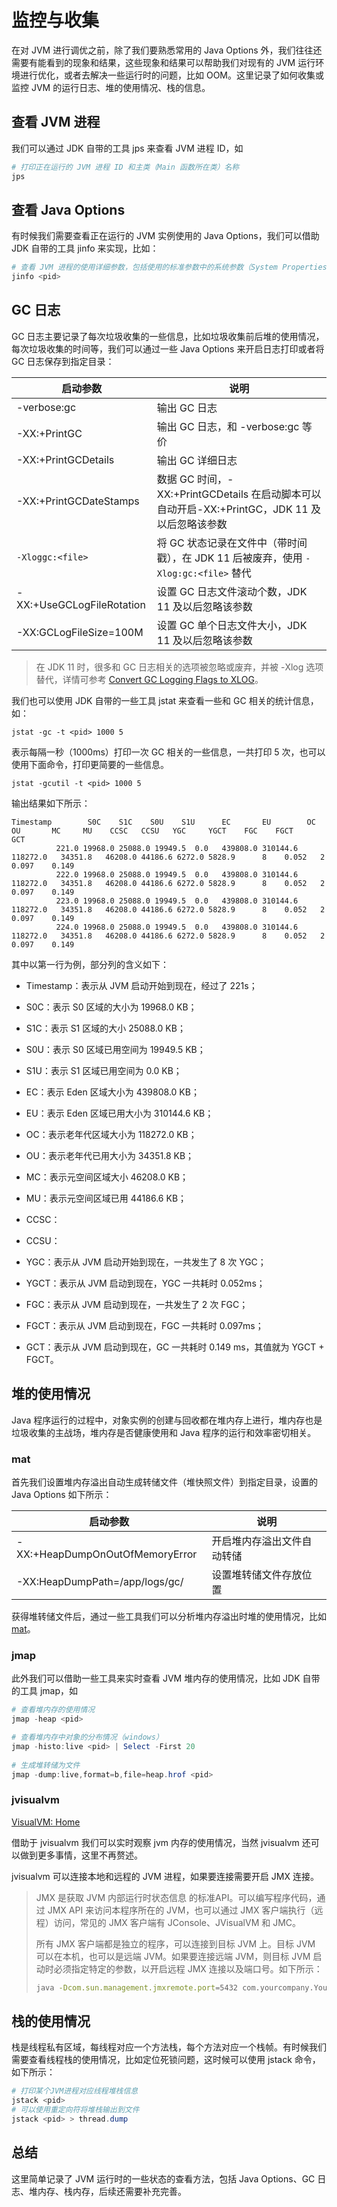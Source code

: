 # 监控与收集

在对 JVM 进行调优之前，除了我们要熟悉常用的 Java Options 外，我们往往还需要有能看到的现象和结果，这些现象和结果可以帮助我们对现有的 JVM 运行环境进行优化，或者去解决一些运行时的问题，比如 OOM。这里记录了如何收集或监控 JVM 的运行日志、堆的使用情况、栈的信息。

## 查看 JVM 进程

我们可以通过 JDK 自带的工具 jps 来查看 JVM 进程 ID，如

```powershell
# 打印正在运行的 JVM 进程 ID 和主类（Main 函数所在类）名称
jps 
```

## 查看 Java Options

有时候我们需要查看正在运行的 JVM 实例使用的 Java Options，我们可以借助 JDK 自带的工具 jinfo 来实现，比如：

```powershell
# 查看 JVM 进程的使用详细参数，包括使用的标准参数中的系统参数（System Properties）、VM Flags、Command line
jinfo <pid>
```

## GC 日志

GC 日志主要记录了每次垃圾收集的一些信息，比如垃圾收集前后堆的使用情况，每次垃圾收集的时间等，我们可以通过一些 Java Options 来开启日志打印或者将 GC 日志保存到指定目录：

| 启动参数                  | 说明                                                         |
| ------------------------- | ------------------------------------------------------------ |
| -verbose:gc               | 输出 GC 日志                                                 |
| -XX:+PrintGC              | 输出 GC 日志，和 -verbose:gc 等价                            |
| -XX:+PrintGCDetails       | 输出 GC 详细日志                                             |
| -XX:+PrintGCDateStamps    | 数据 GC 时间，-XX:+PrintGCDetails 在启动脚本可以自动开启-XX:+PrintGC，JDK 11 及以后忽略该参数 |
| `-Xloggc:<file>`          | 将 GC 状态记录在文件中（带时间戳），在 JDK 11 后被废弃，使用 `-Xlog:gc:<file>` 替代 |
| -XX:+UseGCLogFileRotation | 设置 GC 日志文件滚动个数，JDK 11 及以后忽略该参数            |
| -XX:GCLogFileSize=100M    | 设置 GC 单个日志文件大小，JDK 11 及以后忽略该参数            |

> 在 JDK 11 时，很多和 GC 日志相关的选项被忽略或废弃，并被 -Xlog 选项替代，详情可参考 [Convert GC Logging Flags to XLOG](https://docs.oracle.com/javase/9/tools/java.htm#GUID-BE93ABDC-999C-4CB5-A88B-1994AAAC74D5__CONVERTGCLOGGINGFLAGSTOXLOG-A5046BD1)。

我们也可以使用 JDK 自带的一些工具 jstat 来查看一些和 GC 相关的统计信息，如：

```shell
jstat -gc -t <pid> 1000 5
```

表示每隔一秒（1000ms）打印一次 GC 相关的一些信息，一共打印 5 次，也可以使用下面命令，打印更简要的一些信息。

```shell
jstat -gcutil -t <pid> 1000 5
```

输出结果如下所示：

```
Timestamp        S0C    S1C    S0U    S1U      EC       EU        OC         OU       MC     MU    CCSC   CCSU   YGC     YGCT    FGC    FGCT     GCT
          221.0 19968.0 25088.0 19949.5  0.0   439808.0 310144.6  118272.0   34351.8   46208.0 44186.6 6272.0 5828.9      8    0.052   2      0.097    0.149
          222.0 19968.0 25088.0 19949.5  0.0   439808.0 310144.6  118272.0   34351.8   46208.0 44186.6 6272.0 5828.9      8    0.052   2      0.097    0.149
          223.0 19968.0 25088.0 19949.5  0.0   439808.0 310144.6  118272.0   34351.8   46208.0 44186.6 6272.0 5828.9      8    0.052   2      0.097    0.149
          224.0 19968.0 25088.0 19949.5  0.0   439808.0 310144.6  118272.0   34351.8   46208.0 44186.6 6272.0 5828.9      8    0.052   2      0.097    0.149
```

其中以第一行为例，部分列的含义如下：

- Timestamp：表示从 JVM 启动开始到现在，经过了 221s；

- S0C：表示 S0 区域的大小为 19968.0 KB；
- S1C：表示 S1 区域的大小 25088.0 KB；
- S0U：表示 S0 区域已用空间为 19949.5 KB；
- S1U：表示 S1 区域已用空间为 0.0 KB；
- EC：表示 Eden 区域大小为 439808.0 KB；
- EU：表示 Eden 区域已用大小为 310144.6 KB；
- OC：表示老年代区域大小为 118272.0 KB；
- OU：表示老年代已用大小为 34351.8 KB；
- MC：表示元空间区域大小 46208.0 KB；
- MU：表示元空间区域已用 44186.6 KB；
- CCSC：
- CCSU：

- YGC：表示从 JVM 启动开始到现在，一共发生了 8 次 YGC；
- YGCT：表示从 JVM 启动到现在，YGC 一共耗时 0.052ms；
- FGC：表示从 JVM 启动到现在，一共发生了 2 次 FGC；
- FGCT：表示从 JVM 启动到现在，FGC 一共耗时 0.097ms；
- GCT：表示从 JVM 启动到现在，GC 一共耗时  0.149 ms，其值就为 YGCT + FGCT。

## 堆的使用情况

Java 程序运行的过程中，对象实例的创建与回收都在堆内存上进行，堆内存也是垃圾收集的主战场，堆内存是否健康使用和 Java 程序的运行和效率密切相关。

### mat

首先我们设置堆内存溢出自动生成转储文件（堆快照文件）到指定目录，设置的 Java Options 如下所示：

| 启动参数                        | 说明                       |
| ------------------------------- | -------------------------- |
| -XX:+HeapDumpOnOutOfMemoryError | 开启堆内存溢出文件自动转储 |
| -XX:HeapDumpPath=/app/logs/gc/  | 设置堆转储文件存放位置     |

获得堆转储文件后，通过一些工具我们可以分析堆内存溢出时堆的使用情况，比如 [mat](https://www.eclipse.org/mat/)。

### jmap

此外我们可以借助一些工具来实时查看 JVM 堆内存的使用情况，比如 JDK 自带的工具 jmap，如

```powershell
# 查看堆内存的使用情况
jmap -heap <pid>

# 查看堆内存中对象的分布情况（windows）
jmap -histo:live <pid> | Select -First 20
 
# 生成堆转储为文件
jmap -dump:live,format=b,file=heap.hrof <pid>
```

### jvisualvm

[VisualVM: Home](https://visualvm.github.io/?Java_VisualVM)

借助于 jvisualvm 我们可以实时观察 jvm 内存的使用情况，当然 jvisualvm  还可以做到更多事情，这里不再赘述。

jvisualvm 可以连接本地和远程的 JVM 进程，如果要连接需要开启 JMX 连接。

> JMX 是获取 JVM 内部运行时状态信息 的标准API。可以编写程序代码，通过 JMX API 来访问本程序所在的 JVM，也可以通过 JMX 客户端执行（远程）访问，常见的 JMX 客户端有 JConsole、JVisualVM 和  JMC。 
>
> 所有 JMX 客户端都是独立的程序，可以连接到目标 JVM 上。目标 JVM 可以在本机，也可以是远端 JVM。如果要连接远端 JVM，则目标 JVM 启动时必须指定特定的参数，以开启远程 JMX 连接以及端口号。如下所示：
>
> ```sh
> java -Dcom.sun.management.jmxremote.port=5432 com.yourcompany.YourApp
> ```

## 栈的使用情况

栈是线程私有区域，每线程对应一个方法栈，每个方法对应一个栈帧。有时候我们需要查看线程栈的使用情况，比如定位死锁问题，这时候可以使用 jstack 命令，如下所示：

```powershell
# 打印某个JVM进程对应线程堆栈信息
jstack <pid>
# 可以使用重定向符将堆栈输出到文件
jstack <pid> > thread.dump
```

## 总结

这里简单记录了 JVM 运行时的一些状态的查看方法，包括 Java Options、GC 日志、堆内存、栈内存，后续还需要补充完善。

